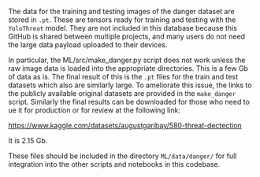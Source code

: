 The data for the training and testing images of the danger dataset are stored in `.pt`.
These are tensors ready for training and testing with the `YoloThreat` model.
They are not included in this database because this GitHub is shared between multiple projects, and many users do not need the large data payload uploaded to their devices.

In particular, the ML/src/make_danger.py script does not work unless the raw image data is loaded into the appropriate directories. This is a few Gb of data as is.
The final result of this is the `.pt` files for the train and test datasets which also are similarly large.
To ameliorate this issue, the links to the publicly available original datasets are provided in the `make_danger` script.
Similarly the final results can be downloaded for those who need to ue it for production or for review at the following link:

https://www.kaggle.com/datasets/augustgaribay/580-threat-dectection

It is 2.15 Gb.

These files should be included in the directory `ML/data/danger/` for full integration into the other scripts and notebooks in this codebase. 